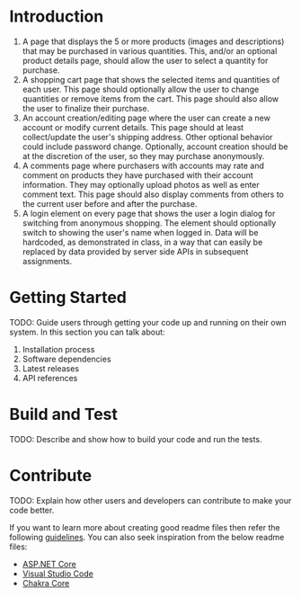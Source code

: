 # Introduction 
1) A page that displays the 5 or more products (images and descriptions) that may be purchased in
various quantities. This, and/or an optional product details page, should allow the user to select
a quantity for purchase.
2) A shopping cart page that shows the selected items and quantities of each user. This page
should optionally allow the user to change quantities or remove items from the cart. This page
should also allow the user to finalize their purchase.
3) An account creation/editing page where the user can create a new account or modify current
details. This page should at least collect/update the user's shipping address. Other optional
behavior could include password change. Optionally, account creation should be at the discretion
of the user, so they may purchase anonymously.
4) A comments page where purchasers with accounts may rate and comment on products they
have purchased with their account information. They may optionally upload photos as well as
enter comment text. This page should also display comments from others to the current user
before and after the purchase.
5) A login element on every page that shows the user a login dialog for switching from anonymous
shopping. The element should optionally switch to showing the user's name when logged in.
Data will be hardcoded, as demonstrated in class, in a way that can easily be replaced by data provided
by server side APIs in subsequent assignments.

# Getting Started
TODO: Guide users through getting your code up and running on their own system. In this section you can talk about:
1.	Installation process
2.	Software dependencies
3.	Latest releases
4.	API references

# Build and Test
TODO: Describe and show how to build your code and run the tests. 

# Contribute
TODO: Explain how other users and developers can contribute to make your code better. 

If you want to learn more about creating good readme files then refer the following [guidelines](https://docs.microsoft.com/en-us/azure/devops/repos/git/create-a-readme?view=azure-devops). You can also seek inspiration from the below readme files:
- [ASP.NET Core](https://github.com/aspnet/Home)
- [Visual Studio Code](https://github.com/Microsoft/vscode)
- [Chakra Core](https://github.com/Microsoft/ChakraCore)